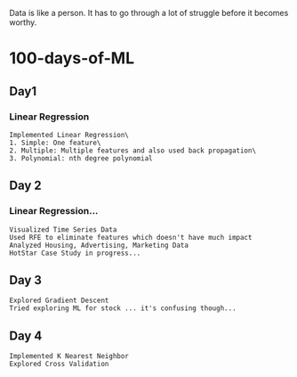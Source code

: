 Data is like a person. It has to go through a lot of struggle before it becomes worthy.


# 100-days-of-ML

## Day1
### Linear Regression
    Implemented Linear Regression\
    1. Simple: One feature\
    2. Multiple: Multiple features and also used back propagation\
    3. Polynomial: nth degree polynomial

## Day 2
### Linear Regression...
	Visualized Time Series Data
	Used RFE to eliminate features which doesn't have much impact
	Analyzed Housing, Advertising, Marketing Data
	HotStar Case Study in progress...

## Day 3
    Explored Gradient Descent
    Tried exploring ML for stock ... it's confusing though...
    
## Day 4
    Implemented K Nearest Neighbor
    Explored Cross Validation
